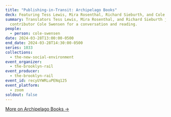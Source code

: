 ```yaml
---
title: "Publishing-in-Transit: Archipelago Books"
deck: Featuring Tess Lewis, Mira Rosenthal, Richard Sieburth, and Cole Swensen
summary: Translators Tess Lewis, Mira Rosenthal, and Richard Sieburth join Rail
  contributor Cole Swensen for a conversation and reading.
people:
  - person: cole-swensen
date: 2024-03-28T13:00:00-0500
end_date: 2024-03-28T14:30:00-0500
series: 1033
collections:
  - the-new-social-environment
event_organizer:
  - the-brooklyn-rail
event_producer:
  - the-brooklyn-rail
event_id: recyUYWRLuPENq125
event_platform:
  - zoom
soldout: false
---
```

[M﻿ore on Archipelago Books →](https://archipelagobooks.org/)